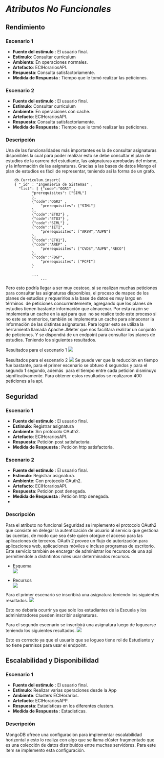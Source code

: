 # ***Atributos No Funcionales*** 

## Rendimiento 
### Escenario 1 
* **Fuente del estímulo** : El usuario final. 
* **Estimulo**: Consultar curriculum 
* **Ambiente**: En operaciones normales. 
* **Artefacto**: ECIHorariosAPI.
* **Respuesta**: Consulta satisfactoriamente.
* **Medida de Respuesta** : Tiempo que le tomó realizar las peticiones.  

### Escenario 2
* **Fuente del estímulo** : El usuario final. 
* **Estimulo**: Consultar curriculum 
* **Ambiente**: En operaciones con cache. 
* **Artefacto**: ECIHorariosAPI.
* **Respuesta**: Consulta satisfactoriamente.
* **Medida de Respuesta** : Tiempo que le tomó realizar las peticiones.

### Descripción 
Una de las funcionalidades más importantes es la de consultar asignaturas disponibles la cual para poder realizar esto se debe consultar el plan de estudios de la carrera del estudiante, las asignaturas aprobadas del mismo,  y la información de las asignaturas. Gracias a las bases de datos Mongo el plan de estudios es fácil de representar, teniendo así la forma de un grafo.  

``` 
    db.Curriculum.insert(
	{ "_id" : "Ingenieria de Sistemas" ,
	  "list": [ {"code":"OGR1" , 
			"prerequisites": ["SIML"]
			},
			{"code":"OGR2" ,
				"prerequisites": ["SIML"]	
			}, 
			{"code":"ETO2"} ,
			{"code":"ETO3"} ,
			{"code":"SIML"} ,
			{"code":"IETI",
				"prerequisites": ["ARSW","AUPN"]
			}, 
			{"code":"ETO1"}, 
			{"code":"AREP" ,
				"prerequisites": ["CVDS","AUPN","RECO"]
			}, 
			{"code":"FDGP",
				"prerequisites": ["FCFI"]
			}
      			
			...
      			...
``` 
Pero esto podría llegar a ser muy costoso, si se realizan muchas peticiones para consultar las asignaturas disponibles, el proceso de mapeo de los planes de estudios y requerirlos a la base de datos es muy largo en términos  de peticiones concurrentemente, agregando que los planes de estudios tienen bastante información que almacenar. Por esta razón se implementa un cache en la api para que  no se realice todo este proceso si no este se memorice, también se implementa un cache para almacenar la información de las distintas asignaturas.
Para lograr esto se utiliza  la herramienta llamada Apache JMeter que nos facilitara realizar un conjunto de  peticiones. Y se dispondrá de un endpoint para consultar los planes de estudios. Teniendo los siguientes resultados. 

Resultados para el escenario 1
![](imgr/sincache.png) 

Resultados para el escenario 2 
![](imgr/concache.png)
Se puede ver que la reducción en tiempo fue bastante, para el primer escenario se obtuvo 4 segundos y para el segundo 1 segundo, además  para el tiempo entre cada petición disminuyo significativamente. Para obtener estos resultados se realizaron 400 peticiones a la api.  

## Seguridad 
 
### Escenario 1 
* **Fuente del estímulo** : El usuario final. 
* **Estimulo**: Registrar asignatura
* **Ambiente**: Sin protocolo OAuth2. 
* **Artefacto**: ECIHorariosAPI.
* **Respuesta**: Petición post satisfactoria.
* **Medida de Respuesta** : Petición http satisfactoria.  

### Escenario 2
* **Fuente del estímulo** : El usuario final. 
* **Estimulo**: Registrar asignatura.
* **Ambiente**: Con protocolo OAuth2. 
* **Artefacto**: ECIHorariosAPI.
* **Respuesta**: Petición post denegada.
* **Medida de Respuesta** : Petición http denegada. 
* 
### Descripción 
Para el atributo no funcional Seguridad se implemento el protocolo OAuth2 que consiste en delegar la autenticación de usuario al servicio que gestiona las cuentas, de modo que sea éste quien otorgue el acceso para las aplicaciones de terceros. OAuth 2 provee un flujo de autorización para aplicaciones web, aplicaciones móviles e incluso programas de escritorio. Este servicio también se encargar de administrar los recursos de una api permitiendole a distintintos roles usar determinados recursos. 
* Esquema  
![](imgr/protocolooauth.png)  

* Recursos <br>
![](imgr/oauth2recursos.png) 

Para el primer escenario se inscribirá una asignatura teniendo los siguientes resultados.
![](imgr/sinoauth.png) 

Esto no deberia ocurrir ya que solo los estudiantes de la Escuela y los administradores pueden inscribir asignaturas. 

Para el segundo escenario se inscribirá una asignatura luego de loguearse teniendo los siguientes resultados. 
![](imgr/conoauth.png) 

Esto es correcto ya que el usuario que se logueo tiene rol de Estudiante y no tiene permisos para usar el endpoint.

## Escalabilidad y Disponibilidad
### Escenario 1 
* **Fuente del estímulo** : El usuario final. 
* **Estimulo**: Realizar varias operaciones desde la App
* **Ambiente**: Clusters ECIHorarios. 
* **Artefacto**: ECIHorariosAPP.
* **Respuesta**: Estadisticas en los diferentes clusters.
* **Medida de Respuesta** : Estadisticas. 

### Descripción 
MongoDB ofrece una configuración para implementar escalabilidad horizontal y esto lo realiza con algo que se llama clúster fragmentado que es una colección de datos distribuidos entre muchas servidores. Para este item se implemento esta configuración.

